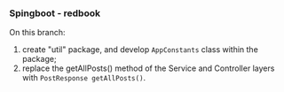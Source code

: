 ### Spingboot - redbook
On this branch:
1. create "util" package, and develop `AppConstants` class within the package;
2. replace the getAllPosts() method of the Service and Controller layers with `PostResponse getAllPosts()`.
